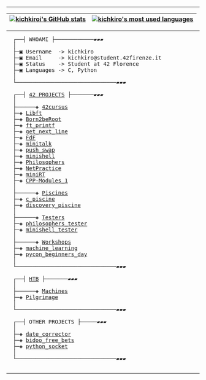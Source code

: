 ---------------
<div align="center">
  
| [![kichkiroi's GitHub stats](https://github-readme-stats.vercel.app/api?username=kichkiro&theme=github_dark&show_icons=true&rank_icon=github&&border_color=0d1117)](https://github.com/kichkiro?tab=repositories) | [![kichkiro's most used languages](https://github-readme-stats.vercel.app/api/top-langs/?username=kichkiro&layout=compact&theme=github_dark&langs_count=8&border_color=0d1117&hide=makefile)](https://github.com/kichkiro?tab=repositories) |
|:-:|:-:|
</div>

--------------

<pre>
  ┌──┤ WHOAMI ├────────────▰▰▰
  │
  ├─▣ Username  -> kichkiro
  ├─▣ Email     -> kichkiro@student.42firenze.it
  ├─▣ Status    -> Student at 42 Florence
  ├─▣ Languages -> C, Python
  │
  └───────────────────────────────▰▰▰

  ┌──┤ <a href="https://github.com/kichkiro/42">42 PROJECTS</a> ├───────▰▰▰
  │
  ├──────◈ <a href="https://github.com/kichkiro/42/tree/main/42cursus">42cursus</a>
  ├─◈ <a href="https://github.com/kichkiro/42/tree/main/42cursus/0-libft">Libft</a>
  ├─◈ <a href="https://github.com/kichkiro/42/tree/main/42cursus/1-born2beroot">Born2beRoot</a>
  ├─◈ <a href="https://github.com/kichkiro/42/tree/main/42cursus/1-ft_printf">ft_printf</a>
  ├─◈ <a href="https://github.com/kichkiro/42/tree/main/42cursus/1-get_next_line">get_next_line</a>
  ├─◈ <a href="https://github.com/kichkiro/42/tree/main/42cursus/2-fdf">FdF</a>
  ├─◈ <a href="https://github.com/kichkiro/42/tree/main/42cursus/2-minitalk">minitalk</a>
  ├─◈ <a href="https://github.com/kichkiro/42/tree/main/42cursus/2-push_swap">push_swap</a>
  ├─◈ <a href="https://github.com/kichkiro/minishell">minishell</a>
  ├─◈ <a href="https://github.com/kichkiro/42/tree/main/42cursus/3-philosophers">Philosophers</a>
  ├─◈ <a href="https://github.com/kichkiro/42/tree/main/42cursus/4-NetPractice">NetPractice</a>
  ├─◈ <a href="https://github.com/kichkiro/miniRT">miniRT</a>
  ├─◈ <a href="https://github.com/kichkiro/42/tree/main/42cursus/4-CPP-Modules_1">CPP-Modules_1</a>
  │
  ├──────◈ <a href="https://github.com/kichkiro/42/tree/main/piscines">Piscines</a>
  ├─◈ <a href="https://github.com/kichkiro/42/tree/main/piscines/c_piscine">c_piscine</a>
  ├─◈ <a href="https://github.com/kichkiro/42/tree/main/piscines/discovery_piscine">discovery_piscine</a>
  │
  ├──────◈ <a href="https://github.com/kichkiro/42/tree/main/testers">Testers</a>
  ├─◈ <a href="https://github.com/kichkiro/philosophers_tester">philosophers_tester</a>
  ├─◈ <a href="https://github.com/kichkiro/minishell_tester">minishell_tester</a>
  │
  ├──────◈ <a href="https://github.com/kichkiro/42/tree/main/workshops">Workshops</a>
  ├─◈ <a href="https://github.com/kichkiro/42/tree/main/workshops/machine_learning">machine_learning</a>
  ├─◈ <a href="https://github.com/kichkiro/42/tree/main/workshops/pycon_beginners_day">pycon_beginners_day</a>
  │
  └───────────────────────────────▰▰▰
  
  ┌──┤ <a href="https://github.com/kichkiro/HTB">HTB</a> ├───────▰▰▰
  │
  ├──────◈ <a href="https://github.com/kichkiro/HTB/tree/main/machines">Machines</a>
  ├─◈ <a href="https://github.com/kichkiro/HTB/tree/main/machines/01_pilgrimage">Pilgrimage</a>
  │
  └───────────────────────────────▰▰▰

  ┌──┤ OTHER PROJECTS ├─────▰▰▰
  │
  ├─◈ <a href="https://github.com/kichkiro/date_corrector">date_corrector</a>
  ├─◈ <a href="https://github.com/kichkiro/bidoo_free_bets">bidoo_free_bets</a>
  ├─◈ <a href="https://github.com/kichkiro/python_socket">python_socket</a>
  │
  └───────────────────────────────▰▰▰

</pre>

---------------
